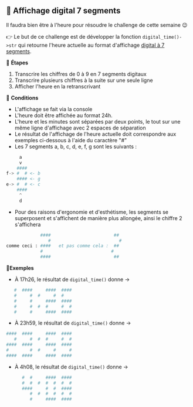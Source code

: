 ## 🔶 Affichage digital 7 segments
Il faudra bien être à l'heure pour résoudre le challenge de cette semaine 😉

👉 Le but de ce challenge est de développer la fonction `digital_time()->str` qui retourne l'heure actuelle au format d'affichage [digital à 7 segments](https://fr.wikipedia.org/wiki/Affichage_%C3%A0_sept_segments).

🔹 **Étapes**
1. Transcrire les chiffres de 0 à 9 en 7 segments digitaux
2. Transcrire plusieurs chiffres à la suite sur une seule ligne
3. Afficher l'heure en la retranscrivant

🔹 **Conditions**
- L'affichage se fait via la console
- L'heure doit être affichée au format 24h.
- L'heure et les minutes sont séparées par deux points, le tout sur une même ligne d'affichage avec 2 espaces de séparation
- Le résultat de l'affichage de l'heure actuelle doit correspondre aux exemples ci-dessous à l'aide du caractère "#"
- Les 7 segments a, b, c, d, e, f, g sont les suivants :
```py
     a
     v 
    ####   
f-> #  # <- b
    #### <- g
e-> #  # <- c
    ####
     ^
     d
```
- Pour des raisons d'ergonomie et d'esthétisme, les segments se superposent et s'affichent de manière plus allongée, ainsi le chiffre 2 s'affichera
```py
             ####                        ##
                #                          #
comme ceci : ####   et pas comme cela :  ## 
             #                          #
             ####                        ##
```
🔹**Exemples**
- À 17h26, le résultat de `digital_time()` donne ->
```py
   #  ####     ####  ####
   #     #  #     #  #  
   #     #     ####  ####
   #     #  #  #     #  #
   #     #     ####  ####
```
- À 23h59, le résultat de `digital_time()` donne ->
```py
####  ####     ####  ####
   #     #  #  #     #  #
####  ####     ####  ####
#        #  #     #     #
####  ####     ####  ####
```
- À 4h08, le résultat de `digital_time()` donne ->
```py
      #  #     ####  ####
      #  #  #  #  #  #  #
      ####     #  #  ####
         #  #  #  #  #  #
         #     ####  ####
```